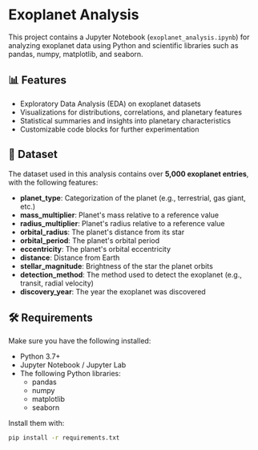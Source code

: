 # Exoplanet Analysis

This project contains a Jupyter Notebook (`exoplanet_analysis.ipynb`) for analyzing exoplanet data using Python and scientific libraries such as pandas, numpy, matplotlib, and seaborn.

## 📊 Features

- Exploratory Data Analysis (EDA) on exoplanet datasets
- Visualizations for distributions, correlations, and planetary features
- Statistical summaries and insights into planetary characteristics
- Customizable code blocks for further experimentation

## 📁 Dataset

The dataset used in this analysis contains over **5,000 exoplanet entries**, with the following features:

- **planet_type**: Categorization of the planet (e.g., terrestrial, gas giant, etc.)
- **mass_multiplier**: Planet's mass relative to a reference value
- **radius_multiplier**: Planet's radius relative to a reference value
- **orbital_radius**: The planet's distance from its star
- **orbital_period**: The planet's orbital period
- **eccentricity**: The planet's orbital eccentricity
- **distance**: Distance from Earth
- **stellar_magnitude**: Brightness of the star the planet orbits
- **detection_method**: The method used to detect the exoplanet (e.g., transit, radial velocity)
- **discovery_year**: The year the exoplanet was discovered

## 🛠 Requirements

Make sure you have the following installed:

- Python 3.7+
- Jupyter Notebook / Jupyter Lab
- The following Python libraries:
  - pandas
  - numpy
  - matplotlib
  - seaborn

Install them with:

```bash
pip install -r requirements.txt
